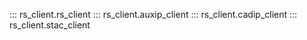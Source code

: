 ::: rs_client.rs_client
::: rs_client.auxip_client
::: rs_client.cadip_client
::: rs_client.stac_client
